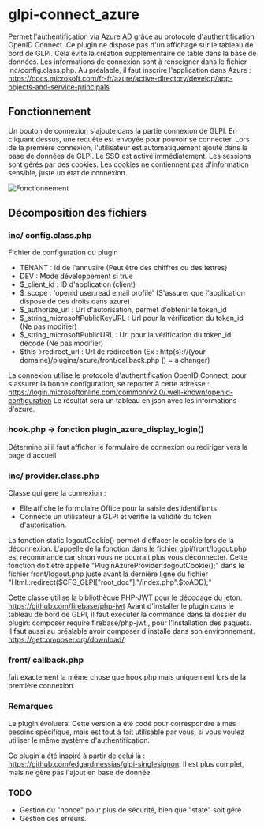 # glpi-connect_azure

Permet l'authentification via Azure AD grâce au protocole d'authentification OpenID Connect. 
Ce plugin ne dispose pas d'un affichage sur le tableau de bord de GLPI. Cela évite la création supplémentaire de table dans la base de données.
Les informations de connexion sont à renseigner dans le fichier inc/config.class.php.
Au préalable, il faut inscrire l'application dans Azure : https://docs.microsoft.com/fr-fr/azure/active-directory/develop/app-objects-and-service-principals

## Fonctionnement

Un bouton de connexion s'ajoute dans la partie connexion de GLPI. En cliquant dessus, une requête est envoyée pour pouvoir se connecter.
Lors de la première connexion, l'utilisateur est automatiquement ajouté dans la base de données de GLPI. Le SSO est activé immédiatement.
Les sessions sont gérés par des cookies. Les cookies ne contiennent pas d'information sensible, juste un état de connexion.

![Fonctionnement](https://github.com/virtazp/glpi-connect_azure/blob/master/Azure-AD.png)

## Décomposition des fichiers

### inc/ config.class.php

Fichier de configuration du plugin
- TENANT : Id de l'annuaire (Peut être des chiffres ou des lettres)
- DEV : Mode développement si true
- $_client_id : ID d'application (client)
- $_scope : 'openid user.read email profile' (S'assurer que l'application dispose de ces droits dans azure)
- $_authorize_url : Url d'autorisation, permet d'obtenir le token_id
- $_string_microsoftPublicKeyURL : Url pour la vérification du token_id (Ne pas modifier)
- $_string_microsoftPublicURL : Url pour la vérification du token_id décodé (Ne pas modifier)
- $this->redirect_url : Url de redirection (Ex : http(s)://(your-domaine)/plugins/azure/front/callback.php    () = a changer)

La connexion utilise le protocole d'authentification OpenID Connect, pour s'assurer la bonne configuration, se reporter à cette adresse : https://login.microsoftonline.com/common/v2.0/.well-known/openid-configuration
Le résultat sera un tableau en json avec les informations d'azure.

### hook.php -> fonction plugin_azure_display_login()

Détermine si il faut afficher le formulaire de connexion ou rediriger vers la page d'accueil

### inc/ provider.class.php

Classe qui gère la connexion :
- Elle affiche le formulaire Office pour la saisie des identifiants
- Connecte un utilisateur à GLPI et vérifie la validité du token d'autorisation.

La fonction static logoutCookie() permet d'effacer le cookie lors de la déconnexion. L'appelle de la fonction dans le fichier glpi/front/logout.php est recommandé car sinon vous ne pourrait plus vous déconnecter. 
Cette fonction doit être appellé "PluginAzureProvider::logoutCookie();" dans le fichier front/logout.php juste avant la dernière ligne du fichier "Html::redirect($CFG_GLPI["root_doc"]."/index.php".$toADD);"

Cette classe utilise la bibliothèque PHP-JWT pour le décodage du jeton. https://github.com/firebase/php-jwt
Avant d'installer le plugin dans le tableau de bord de GLPI, il faut executer la commande dans la dossier du plugin: composer require firebase/php-jwt , pour l'installation des paquets. Il faut aussi au préalable avoir composer d'installé dans son environnement. https://getcomposer.org/download/

### front/ callback.php

fait exactement la même chose que hook.php mais uniquement lors de la première connexion. 

### Remarques

Le plugin évoluera. Cette version a été codé pour correspondre à mes besoins spécifique, mais est tout à fait utilisable par vous, si vous voulez utiliser le même système d'authentification.

Ce plugin a été inspiré à partir de celui là : https://github.com/edgardmessias/glpi-singlesignon.
Il est plus complet, mais ne gère pas l'ajout en base de donnée.

### TODO

- Gestion du "nonce" pour plus de sécurité, bien que "state" soit géré
- Gestion des erreurs.
